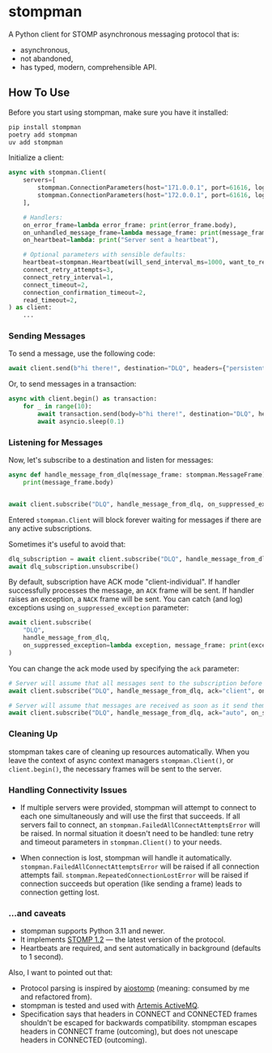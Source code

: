 # stompman

A Python client for STOMP asynchronous messaging protocol that is:

- asynchronous,
- not abandoned,
- has typed, modern, comprehensible API.

## How To Use

Before you start using stompman, make sure you have it installed:

```sh
pip install stompman
poetry add stompman
uv add stompman
```

Initialize a client:

```python
async with stompman.Client(
    servers=[
        stompman.ConnectionParameters(host="171.0.0.1", port=61616, login="user1", passcode="passcode1"),
        stompman.ConnectionParameters(host="172.0.0.1", port=61616, login="user2", passcode="passcode2"),
    ],

    # Handlers:
    on_error_frame=lambda error_frame: print(error_frame.body),
    on_unhandled_message_frame=lambda message_frame: print(message_frame.body),
    on_heartbeat=lambda: print("Server sent a heartbeat"),

    # Optional parameters with sensible defaults:
    heartbeat=stompman.Heartbeat(will_send_interval_ms=1000, want_to_receive_interval_ms=1000),
    connect_retry_attempts=3,
    connect_retry_interval=1,
    connect_timeout=2,
    connection_confirmation_timeout=2,
    read_timeout=2,
) as client:
    ...
```

### Sending Messages

To send a message, use the following code:

```python
await client.send(b"hi there!", destination="DLQ", headers={"persistent": "true"})
```

Or, to send messages in a transaction:

```python
async with client.begin() as transaction:
    for _ in range(10):
        await transaction.send(body=b"hi there!", destination="DLQ", headers={"persistent": "true"})
        await asyncio.sleep(0.1)
```

### Listening for Messages

Now, let's subscribe to a destination and listen for messages:

```python
async def handle_message_from_dlq(message_frame: stompman.MessageFrame) -> None:
    print(message_frame.body)


await client.subscribe("DLQ", handle_message_from_dlq, on_suppressed_exception=print)
```

Entered `stompman.Client` will block forever waiting for messages if there are any active subscriptions.

Sometimes it's useful to avoid that:

```python
dlq_subscription = await client.subscribe("DLQ", handle_message_from_dlq, on_suppressed_exception=print)
await dlq_subscription.unsubscribe()
```

By default, subscription have ACK mode "client-individual". If handler successfully processes the message, an `ACK` frame will be sent. If handler raises an exception, a `NACK` frame will be sent. You can catch (and log) exceptions using `on_suppressed_exception` parameter:

```python
await client.subscribe(
    "DLQ",
    handle_message_from_dlq,
    on_suppressed_exception=lambda exception, message_frame: print(exception, message_frame),
)
```

You can change the ack mode used by specifying the `ack` parameter:

```python
# Server will assume that all messages sent to the subscription before the ACK'ed message are received and processed:
await client.subscribe("DLQ", handle_message_from_dlq, ack="client", on_suppressed_exception=print)

# Server will assume that messages are received as soon as it send them to client:
await client.subscribe("DLQ", handle_message_from_dlq, ack="auto", on_suppressed_exception=print)
```

### Cleaning Up

stompman takes care of cleaning up resources automatically. When you leave the context of async context managers `stompman.Client()`, or `client.begin()`, the necessary frames will be sent to the server.

### Handling Connectivity Issues

- If multiple servers were provided, stompman will attempt to connect to each one simultaneously and will use the first that succeeds. If all servers fail to connect, an `stompman.FailedAllConnectAttemptsError` will be raised. In normal situation it doesn't need to be handled: tune retry and timeout parameters in `stompman.Client()` to your needs.

- When connection is lost, stompman will handle it automatically. `stompman.FailedAllConnectAttemptsError` will be raised if all connection attempts fail. `stompman.RepeatedConnectionLostError` will be raised if connection succeeds but operation (like sending a frame) leads to connection getting lost.

### ...and caveats

- stompman supports Python 3.11 and newer.
- It implements [STOMP 1.2](https://stomp.github.io/stomp-specification-1.2.html) — the latest version of the protocol.
- Heartbeats are required, and sent automatically in background (defaults to 1 second).

Also, I want to pointed out that:

- Protocol parsing is inspired by [aiostomp](https://github.com/pedrokiefer/aiostomp/blob/3449dcb53f43e5956ccc7662bb5b7d76bc6ef36b/aiostomp/protocol.py) (meaning: consumed by me and refactored from).
- stompman is tested and used with [Artemis ActiveMQ](https://activemq.apache.org/components/artemis/).
- Specification says that headers in CONNECT and CONNECTED frames shouldn't be escaped for backwards compatibility. stompman escapes headers in CONNECT frame (outcoming), but does not unescape headers in CONNECTED (outcoming).
